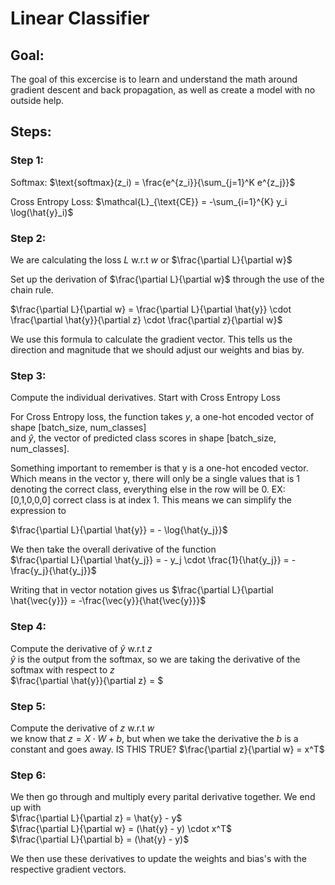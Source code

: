 # Linear Classifier

## Goal:
The goal of this excercise is to learn and understand the math around gradient descent and back propagation, as well as create a model with no outside help.

## Steps:
### Step 1: 
Softmax:  $\text{softmax}(z_i) = \frac{e^{z_i}}{\sum_{j=1}^K e^{z_j}}$  

Cross Entropy Loss: $\mathcal{L}_{\text{CE}} = -\sum_{i=1}^{K} y_i \log(\hat{y}_i)$  

### Step 2:
We are calculating the loss $L$ w.r.t $w$ or $\frac{\partial L}{\partial w}$

Set up the derivation of $\frac{\partial L}{\partial w}$ through the use of the chain rule.

$\frac{\partial L}{\partial w} = \frac{\partial L}{\partial \hat{y}} \cdot \frac{\partial \hat{y}}{\partial z} \cdot \frac{\partial z}{\partial w}$  

We use this formula to calculate the gradient vector.  This tells us the direction and magnitude that we should adjust our weights and bias by.


### Step 3:
Compute the individual derivatives. Start with Cross Entropy Loss  
  
For Cross Entropy loss, the function takes $y$, a one-hot encoded vector of shape [batch_size, num_classes]  
and $\hat{y}$, the vector of predicted class scores in shape [batch_size, num_classes].  

Something important to remember is that y is a one-hot encoded vector.  Which means in the vector y, there will only be a single values that is 1 denoting the correct class, everything else in the row will be 0. EX: [0,1,0,0,0] correct class is at index 1.  This means we can simplify the expression to
  
$\frac{\partial L}{\partial \hat{y}} = - \log{\hat{y_j}}$


We then take the overall derivative of the function  
$\frac{\partial L}{\partial \hat{y_j}} = - y_j \cdot \frac{1}{\hat{y_j}} = -\frac{y_j}{\hat{y_j}}$  

Writing that in vector notation gives us 
$\frac{\partial L}{\partial \hat{\vec{y}}} =  -\frac{\vec{y}}{\hat{\vec{y}}}$  

### Step 4:
Compute the derivative of $\hat{y}$ w.r.t $z$  
$\hat{y}$ is the output from the softmax, so we are taking the derivative of the softmax with respect to $z$  
$\frac{\partial \hat{y}}{\partial z} = $

### Step 5:
Compute the derivative of $z$ w.r.t $w$  
we know that $z = X \cdot W + b$, but when we take the derivative the $b$ is a constant and goes away. IS THIS TRUE?
$\frac{\partial z}{\partial w} = x^T$

### Step 6:
We then go through and multiply every parital derivative together.  We end up with  
$\frac{\partial L}{\partial z} = \hat{y} - y$  
$\frac{\partial L}{\partial w} = (\hat{y} - y) \cdot x^T$   
$\frac{\partial L}{\partial b} = (\hat{y} - y)$  

We then use these derivatives to update the weights and bias's with the respective gradient vectors.


